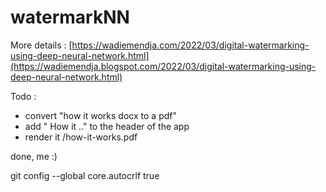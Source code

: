 # watermarkNN

More details : [https://wadiemendja.com/2022/03/digital-watermarking-using-deep-neural-network.html](https://wadiemendja.blogspot.com/2022/03/digital-watermarking-using-deep-neural-network.html)

Todo : 
- convert "how it works docx to a pdf"
- add " How it .." to the header of the app
- render it /how-it-works.pdf

done, me :)

git config --global core.autocrlf true